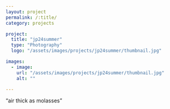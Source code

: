 ```yaml
---
layout: project
permalink: /:title/
category: projects

project:
  title: "jp24summer"
  type: "Photography"
  logo: "/assets/images/projects/jp24summer/thumbnail.jpg"

images:
  - image:
    url: "/assets/images/projects/jp24summer/thumbnail.jpg"
    alt: ""

---
```

<p><q>air thick as molasses</q></p>